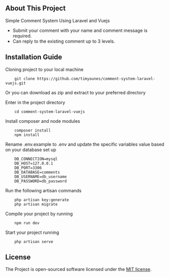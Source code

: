 ## About This Project

Simple Comment System Using Laravel and Vuejs

- Submit your comment with your name and comment message is required.
- Can reply to the existing comment up to 3 levels.

## Installation Guide

Cloning project to your local machine
```
	git clone https://github.com/timyounes/comment-system-laravel-vuejs.git
```
Or you can download as zip and extract to your preferred directory

Enter in the project directory
```
	cd comment-system-laravel-vuejs
```

Install composer and node modules
```
	composer install
	npm install
```
Rename .env.example to .env and update the specific variables value based on your database set up
```
	DB_CONNECTION=mysql
	DB_HOST=127.0.0.1
	DB_PORT=3306
	DB_DATABASE=comments
	DB_USERNAME=db_username
	DB_PASSWORD=db_password
```

Run the following artisan commands
```
	php artisan key:generate
	php artisan migrate
```

Compile your project by running
```
	npm run dev
```

Start your project running
```
	php artisan serve
```
## License

The Project is open-sourced software licensed under the [MIT license](https://opensource.org/licenses/MIT).
